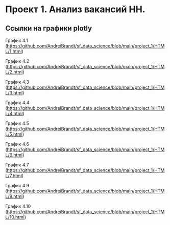 # Проект 1. Анализ вакансий HH.
## Ссылки на графики plotly
График 4.1 (https://github.com/AndreiBrandt/sf_data_science/blob/main/project_1/HTML/1.html)

График 4.2 (https://github.com/AndreiBrandt/sf_data_science/blob/main/project_1/HTML/2.html)

График 4.3 (https://github.com/AndreiBrandt/sf_data_science/blob/main/project_1/HTML/3.html)

График 4.4 (https://github.com/AndreiBrandt/sf_data_science/blob/main/project_1/HTML/4.html)

График 4.5 (https://github.com/AndreiBrandt/sf_data_science/blob/main/project_1/HTML/5.html)

График 4.6 (https://github.com/AndreiBrandt/sf_data_science/blob/main/project_1/HTML/6.html)

График 4.7 (https://github.com/AndreiBrandt/sf_data_science/blob/main/project_1/HTML/7.html) 

График 4.9 (https://github.com/AndreiBrandt/sf_data_science/blob/main/project_1/HTML/9.html)

График 4.10 (https://github.com/AndreiBrandt/sf_data_science/blob/main/project_1/HTML/10.html)

